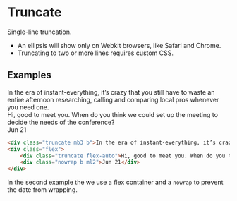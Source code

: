 # Truncate

Single-line truncation.

- An ellipsis will show only on Webkit browsers, like Safari and Chrome.
- Truncating to two or more lines requires custom CSS.

## Examples

<div class="pa3 ba b--gray-300">
    <div class="truncate mb3 b">In the era of instant-everything, it’s crazy that you still have to waste an entire afternoon researching, calling and comparing local pros whenever you need one.</div>
    <div class="flex">
        <div class="truncate flex-auto">Hi, good to meet you. When do you think we could set up the meeting to decide the needs of the conference?</div>
        <div class="nowrap b ml2">Jun 21</div>
    </div>
</div>

```html
<div class="truncate mb3 b">In the era of instant-everything, it’s crazy that you still have to waste an entire afternoon researching, calling and comparing local pros whenever you need one.</div>
<div class="flex">
    <div class="truncate flex-auto">Hi, good to meet you. When do you think we could set up the meeting to decide the needs of the conference?</div>
    <div class="nowrap b ml2">Jun 21</div>
</div>
```

In the second example the we use a flex container and a `nowrap` to prevent the date from wrapping.
